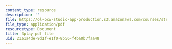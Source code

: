 ```yaml
---
content_type: resource
description: ''
file: https://ol-ocw-studio-app-production.s3.amazonaws.com/courses/sts-081-innovation-systems-for-science-technology-energy-manufacturing-and-health-spring-2017/2161a4de9d1fe1f08b56f4ba0b7faa48_cvBIpLYtj1U.pdf
file_type: application/pdf
resourcetype: Document
title: 3play pdf file
uid: 2161a4de-9d1f-e1f0-8b56-f4ba0b7faa48
---
```

